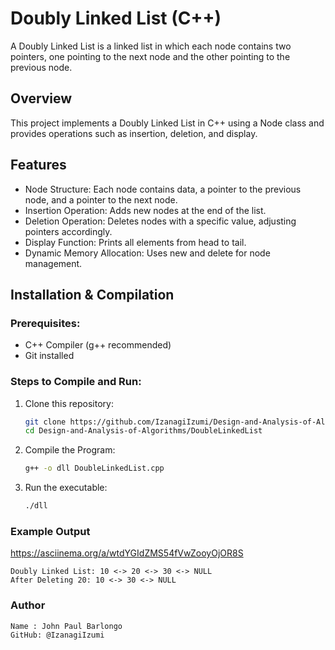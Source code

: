 # Doubly Linked List (C++)
A Doubly Linked List is a linked list in which each node contains two pointers, one pointing to the next node and the other pointing to the previous node.

## Overview
This project implements a Doubly Linked List in C++ using a Node class and provides operations such as insertion, deletion, and display.

## Features
- Node Structure: Each node contains data, a pointer to the previous node, and a pointer to the next node.
- Insertion Operation: Adds new nodes at the end of the list.
- Deletion Operation: Deletes nodes with a specific value, adjusting pointers accordingly.
- Display Function: Prints all elements from head to tail.
- Dynamic Memory Allocation: Uses new and delete for node management.

## Installation & Compilation
### Prerequisites:
- C++ Compiler (g++ recommended)
- Git installed

### Steps to Compile and Run:
1. Clone this repository:
   ```sh
   git clone https://github.com/IzanagiIzumi/Design-and-Analysis-of-Algorithms.git
   cd Design-and-Analysis-of-Algorithms/DoubleLinkedList

2. Compile the Program:
   ```sh
   g++ -o dll DoubleLinkedList.cpp

3. Run the executable:
   ```sh
   ./dll

### Example Output

   https://asciinema.org/a/wtdYGIdZMS54fVwZooyOjOR8S

    Doubly Linked List: 10 <-> 20 <-> 30 <-> NULL
    After Deleting 20: 10 <-> 30 <-> NULL
    
### Author

    Name : John Paul Barlongo
    GitHub: @IzanagiIzumi
